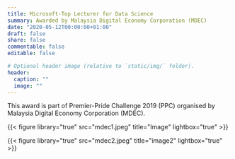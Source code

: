 ```yaml
---
title: Microsoft-Top Lecturer for Data Science
summary: Awarded by Malaysia Digital Economy Corporation (MDEC)
date: "2020-05-12T00:00:00+01:00"
draft: false
share: false
commentable: false
editable: false

# Optional header image (relative to `static/img/` folder).
header:
  caption: ""
  image: ""
---
```


This award is part of Premier-Pride Challenge 2019 (PPC) organised by Malaysia Digital Economy
Corporation (MDEC).

{{< figure library="true" src="mdec1.jpeg" title="Image" lightbox="true" >}}

{{< figure library="true" src="mdec2.jpeg" title="image2" lightbox="true" >}}
